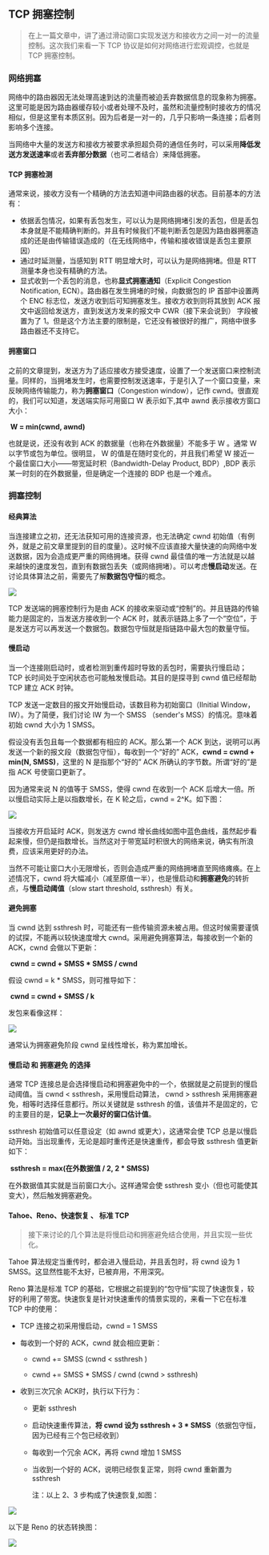## TCP 拥塞控制

> 在上一篇文章中，讲了通过滑动窗口实现发送方和接收方之间一对一的流量控制。这次我们来看一下 TCP 协议是如何对网络进行宏观调控，也就是 TCP 拥塞控制。

### 网络拥塞
网络中的路由器因无法处理高速到达的流量而被迫丢弃数据信息的现象称为拥塞。这里可能是因为路由器缓存较小或者处理不及时，虽然和流量控制时接收方的情况相似，但是这里有本质区别。因为后者是一对一的，几乎只影响一条连接；后者则影响多个连接。

当网络中大量的发送方和接收方被要求承担超负荷的通信任务时，可以采用**降低发送方发送速率**或者**丢弃部分数据**（也可二者结合）来降低拥塞。

#### TCP 拥塞检测

通常来说，接收方没有一个精确的方法去知道中间路由器的状态。目前基本的方法有：

* 依据丢包情况，如果有丢包发生，可以认为是网络拥堵引发的丢包，但是丢包本身就是不能精确判断的。并且有时候我们不能判断丢包是因为路由器拥塞造成的还是由传输错误造成的（在无线网络中，传输和接收错误是丢包主要原因）
* 通过时延测量，当感知到 RTT 明显增大时，可以认为是网络拥堵。但是 RTT 测量本身也没有精确的方法。
* 显式收到一个丢包的消息，也称**显式拥塞通知**（Explicit Congestion Notification, ECN）。路由器在发生拥堵的时候，向数据包的 IP 首部中设置两个 ENC 标志位，发送方收到后可知拥塞发生。接收方收到则将其放到 ACK 报文中返回给发送方，直到发送方发来的报文中 CWR（接下来会说到） 字段被置为了 1。但是这个方法主要的限制是，它还没有被很好的推广，网络中很多路由器还不支持它。

#### 拥塞窗口

之前的文章提到，发送方为了适应接收方接受速度，设置了一个发送窗口来控制流量。同样的，当拥堵发生时，也需要控制发送速率，于是引入了一个窗口变量，来反映网络传输能力，称为**拥塞窗口**（Congestion window），记作 cwnd。很直观的，我们可以知道，发送端实际可用窗口 W 表示如下,其中 awnd 表示接收方窗口大小：

​									**W = min(cwnd, awnd)**

也就是说，还没有收到 ACK 的数据量（也称在外数据量）不能多于 W 。通常 W 以字节或包为单位。很明显， W 的值是在随时变化的，并且我们希望 W 接近一个最佳窗口大小——带宽延时积（Bandwidth-Delay Product, BDP）,BDP 表示某一时刻的在外数据量，但是确定一个连接的 BDP 也是一个难点。

### 拥塞控制

#### 经典算法

当连接建立之初，还无法获知可用的连接资源，也无法确定 cwnd 初始值（有例外，就是之前文章里提到的目的度量）。这时候不应该直接大量快速的向网络中发送数据，因为会造成更严重的网络拥堵。获得 cwnd 最佳值的唯一方法就是以越来越快的速度发包，直到有数据包丢失（或网络拥堵）。可以考虑**慢启动**发送。在讨论具体算法之前，需要先了解**数据包守恒**的概念。

![](./images/packet_balance.png)

TCP 发送端的拥塞控制行为是由 ACK 的接收来驱动或“控制”的。并且链路的传输能力是固定的，当发送方接收到一个 ACK 时，就表示链路上多了一个“空位”，于是发送方可以再发送一个数据包。数据包守恒就是指链路中最大包的数量守恒。

#### 慢启动

当一个连接刚启动时，或者检测到重传超时导致的丢包时，需要执行慢启动； TCP 长时间处于空闲状态也可能触发慢启动。其目的是探寻到 cwnd 值已经帮助 TCP 建立 ACK 时钟。

TCP 发送一定数目的报文开始慢启动，该数目称为初始窗口（IInitial Window，IW）。为了简便，我们讨论 IW 为一个 SMSS （sender's MSS）的情况。意味着初始 cwnd 大小为 1 SMSS。

假设没有丢包且每一个数据都有相应的 ACK。那么第一个 ACK 到达，说明可以再发送一个新的报文段（数据包守恒），每收到一个“好的” ACK，**cwnd = cwnd + min(N, SMSS)**，这里的 N 是指那个“好的” ACK 所确认的字节数。所谓“好的”是指 ACK 号使窗口更新了。

因为通常来说 N 的值等于 SMSS，使得 cwnd 在收到一个 ACK 后增大一倍。所以慢启动实际上是以指数增长，在 K 轮之后，cwnd = 2^K。如下图：

![](./images/slow_start.png)

当接收方开启延时 ACK，则发送方 cwnd 增长曲线如图中蓝色曲线，虽然起步看起来慢，但仍是指数增长。当然这对于带宽延时积很大的网络来说，确实有所浪费，应该采用更好的办法。

当然不可能让窗口大小无限增长，否则会造成严重的网络拥堵直至网络瘫痪。在上述情况下，cwnd 将大幅减小（减至原值一半），也是慢启动和**拥塞避免**的转折点，与**慢启动阈值**（slow start threshold, ssthresh）有关。

#### 避免拥塞

当 cwnd 达到 ssthresh 时，可能还有一些传输资源未被占用。但这时候需要谨慎的试探，不能再以较快速度增大 cwnd。采用避免拥塞算法，每接收到一个新的 ACK，cwnd 会做以下更新：

​							**cwnd = cwnd + SMSS * SMSS / cwnd**

假设 cwnd = k * SMSS，则可推导如下：

​								**cwnd = cwnd + SMSS / k**

发包来看像这样：

![](./images/ss_ca.png)

通常认为拥塞避免阶段 cwnd 呈线性增长，称为累加增长。

#### 慢启动 和 拥塞避免 的选择

通常 TCP 连接总是会选择慢启动和拥塞避免中的一个，依据就是之前提到的慢启动阈值。当 cwnd < ssthresh，采用慢启动算法， cwnd > ssthresh 采用拥塞避免，相等时选择任意都行。所以关键就是 ssthresh 的值，该值并不是固定的，它的主要目的是，**记录上一次最好的窗口估计值**。

ssthresh 初始值可以任意设定（如 awnd 或更大），这通常会使 TCP 总是以慢启动开始。当出现重传，无论是超时重传还是快速重传，都会导致 ssthresh 值更新如下：

​							**ssthresh = max(在外数据值 / 2, 2 * SMSS)**

在外数据值其实就是当前窗口大小。这样通常会使 ssthresh 变小（但也可能使其变大），然后触发拥塞避免。

#### Tahoe、Reno、快速恢复 、 标准 TCP

> 接下来讨论的几个算法是将慢启动和拥塞避免结合使用，并且实现一些优化。

Tahoe 算法规定当重传时，都会进入慢启动，并且丢包时，将 cwnd 设为 1 SMSS。这显然性能不太好，已被弃用，不用深究。

Reno 算法是标准 TCP 的基础，它根据之前提到的“包守恒”实现了快速恢复，较好的利用了带宽。快速恢复是针对快速重传的情景实现的，来看一下它在标准 TCP 中的使用：

* TCP 连接之初采用慢启动，cwnd = 1 SMSS

* 每收到一个好的 ACK，cwnd 就会相应更新：

  * cwnd += SMSS	 (cwnd < ssthresh )


  * cwnd += SMSS * SMSS / cwnd       (cwnd > ssthresh)

* 收到三次冗余 ACK时，执行以下行为：

  * 更新 ssthresh

  * 启动快速重传算法，**将 cwnd 设为 ssthresh + 3 * SMSS**（依据包守恒，因为已经有三个包已经收到）

  * 每收到一个冗余 ACK，再将 cwnd 增加 1 SMSS

  * 当收到一个好的 ACK，说明已经恢复正常，则将 cwnd 重新置为 ssthresh

    注：以上 2、3 步构成了快速恢复,如图：

![](http://7fvbl4.com1.z0.glb.clouddn.com/mmtrix_TCP%E5%8D%8F%E8%AE%AE%E6%A0%886)

以下是 Reno 的状态转换图：

![](./images/reno_fsm.png)

